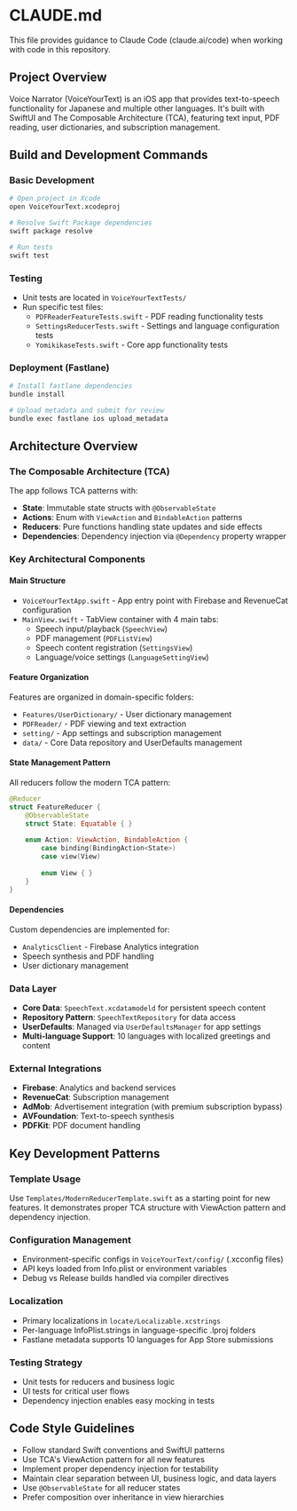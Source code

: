 # CLAUDE.md

This file provides guidance to Claude Code (claude.ai/code) when working with code in this repository.

## Project Overview

Voice Narrator (VoiceYourText) is an iOS app that provides text-to-speech functionality for Japanese and multiple other languages. It's built with SwiftUI and The Composable Architecture (TCA), featuring text input, PDF reading, user dictionaries, and subscription management.

## Build and Development Commands

### Basic Development
```bash
# Open project in Xcode
open VoiceYourText.xcodeproj

# Resolve Swift Package dependencies
swift package resolve

# Run tests
swift test
```

### Testing
- Unit tests are located in `VoiceYourTextTests/`
- Run specific test files:
  - `PDFReaderFeatureTests.swift` - PDF reading functionality tests
  - `SettingsReducerTests.swift` - Settings and language configuration tests
  - `YomikikaseTests.swift` - Core app functionality tests

### Deployment (Fastlane)
```bash
# Install fastlane dependencies
bundle install

# Upload metadata and submit for review
bundle exec fastlane ios upload_metadata
```

## Architecture Overview

### The Composable Architecture (TCA)
The app follows TCA patterns with:
- **State**: Immutable state structs with `@ObservableState`
- **Actions**: Enum with `ViewAction` and `BindableAction` patterns
- **Reducers**: Pure functions handling state updates and side effects
- **Dependencies**: Dependency injection via `@Dependency` property wrapper

### Key Architectural Components

#### Main Structure
- `VoiceYourTextApp.swift` - App entry point with Firebase and RevenueCat configuration
- `MainView.swift` - TabView container with 4 main tabs:
  - Speech input/playback (`SpeechView`)
  - PDF management (`PDFListView`) 
  - Speech content registration (`SettingsView`)
  - Language/voice settings (`LanguageSettingView`)

#### Feature Organization
Features are organized in domain-specific folders:
- `Features/UserDictionary/` - User dictionary management
- `PDFReader/` - PDF viewing and text extraction
- `setting/` - App settings and subscription management
- `data/` - Core Data repository and UserDefaults management

#### State Management Pattern
All reducers follow the modern TCA pattern:
```swift
@Reducer
struct FeatureReducer {
    @ObservableState
    struct State: Equatable { }
    
    enum Action: ViewAction, BindableAction {
        case binding(BindingAction<State>)
        case view(View)
        
        enum View { }
    }
}
```

#### Dependencies
Custom dependencies are implemented for:
- `AnalyticsClient` - Firebase Analytics integration
- Speech synthesis and PDF handling
- User dictionary management

### Data Layer
- **Core Data**: `SpeechText.xcdatamodeld` for persistent speech content
- **Repository Pattern**: `SpeechTextRepository` for data access
- **UserDefaults**: Managed via `UserDefaultsManager` for app settings
- **Multi-language Support**: 10 languages with localized greetings and content

### External Integrations
- **Firebase**: Analytics and backend services
- **RevenueCat**: Subscription management
- **AdMob**: Advertisement integration (with premium subscription bypass)
- **AVFoundation**: Text-to-speech synthesis
- **PDFKit**: PDF document handling

## Key Development Patterns

### Template Usage
Use `Templates/ModernReducerTemplate.swift` as a starting point for new features. It demonstrates proper TCA structure with ViewAction pattern and dependency injection.

### Configuration Management
- Environment-specific configs in `VoiceYourText/config/` (.xcconfig files)
- API keys loaded from Info.plist or environment variables
- Debug vs Release builds handled via compiler directives

### Localization
- Primary localizations in `locate/Localizable.xcstrings`
- Per-language InfoPlist.strings in language-specific .lproj folders
- Fastlane metadata supports 10 languages for App Store submissions

### Testing Strategy
- Unit tests for reducers and business logic
- UI tests for critical user flows
- Dependency injection enables easy mocking in tests

## Code Style Guidelines

- Follow standard Swift conventions and SwiftUI patterns
- Use TCA's ViewAction pattern for all new features
- Implement proper dependency injection for testability
- Maintain clear separation between UI, business logic, and data layers
- Use `@ObservableState` for all reducer states
- Prefer composition over inheritance in view hierarchies